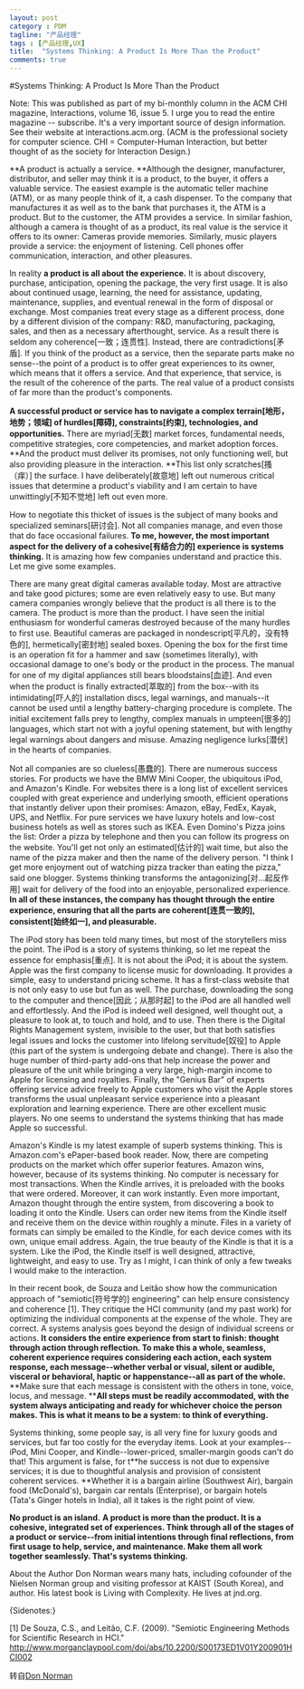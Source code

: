```yaml
---
layout: post
category : PDM
tagline: "产品经理"
tags : [产品经理,UX]
title:  "Systems Thinking: A Product Is More Than the Product"
comments: true
---	
```


#Systems Thinking: A Product Is More Than the Product

Note: This was published as part of my bi-monthly column in the ACM CHI magazine, Interactions, volume 16, issue 5. I urge you to read the entire magazine -- subscribe. It's a very important source of design information. See their website at interactions.acm.org. (ACM is the professional society for computer science. CHI = Computer-Human Interaction, but better thought of as the society for Interaction Design.)

**A product is actually a service. **Although the designer, manufacturer, distributor, and seller may think it is a product, to the buyer, it offers a valuable service. The easiest example is the automatic teller machine (ATM), or as many people think of it, a cash dispenser. To the company that manufactures it as well as to the bank that purchases it, the ATM is a product. But to the customer, the ATM provides a service. In similar fashion, although a camera is thought of as a product, its real value is the service it offers to its owner: Cameras provide memories. Similarly, music players provide a service: the enjoyment of listening. Cell phones offer communication, interaction, and other pleasures.
 
In reality **a product is all about the experience.** It is about discovery, purchase, anticipation, opening the package, the very first usage. It is also about continued usage, learning, the need for assistance, updating, maintenance, supplies, and eventual renewal in the form of disposal or exchange. Most companies treat every stage as a different process, done by a different division of the company: R&D, manufacturing, packaging, sales, and then as a necessary afterthought, service. As a result there is seldom any coherence[一致；连贯性]. Instead, there are contradictions[矛盾]. If you think of the product as a service, then the separate parts make no sense--the point of a product is to offer great experiences to its owner, which means that it offers a service. And that experience, that service, is the result of the coherence of the parts. The real value of a product consists of far more than the product's components.
 
**A successful product or service has to navigate a complex terrain[地形，地势；领域] of hurdles[障碍], constraints[约束], technologies, and opportunities.** There are myriad[无数] market forces, fundamental needs, competitive strategies, core competencies, and market adoption forces. **And the product must deliver its promises, not only functioning well, but also providing pleasure in the interaction. **This list only scratches[搔（痒）] the surface. I have deliberately[故意地] left out numerous critical issues that determine a product's viability and I am certain to have unwittingly[不知不觉地] left out even more.
 
How to negotiate this thicket of issues is the subject of many books and specialized seminars[研讨会]. Not all companies manage, and even those that do face occasional failures. **To me, however, the most important aspect for the delivery of a cohesive[有结合力的] experience is systems thinking.** It is amazing how few companies understand and practice this. Let me give some examples.
 
There are many great digital cameras available today. Most are attractive and take good pictures; some are even relatively easy to use. But many camera companies wrongly believe that the product is all there is to the camera. The product is more than the product. I have seen the initial enthusiasm for wonderful cameras destroyed because of the many hurdles to first use. Beautiful cameras are packaged in nondescript[平凡的，没有特色的], hermetically[密封地] sealed boxes. Opening the box for the first time is an operation fit for a hammer and saw (sometimes literally), with occasional damage to one's body or the product in the process. The manual for one of my digital appliances still bears bloodstains[血迹]. And even when the product is finally extracted[萃取的] from the box--with its intimidating[吓人的] installation discs, legal warnings, and manuals--it cannot be used until a lengthy battery-charging procedure is complete. The initial excitement falls prey to lengthy, complex manuals in umpteen[很多的] languages, which start not with a joyful opening statement, but with lengthy legal warnings about dangers and misuse. Amazing negligence lurks[潜伏] in the hearts of companies.
 
Not all companies are so clueless[愚蠢的]. There are numerous success stories. For products we have the BMW Mini Cooper, the ubiquitous iPod, and Amazon's Kindle. For websites there is a long list of excellent services coupled with great experience and underlying smooth, efficient operations that instantly deliver upon their promises: Amazon, eBay, FedEx, Kayak, UPS, and Netflix. For pure services we have luxury hotels and low-cost business hotels as well as stores such as IKEA. Even Domino's Pizza joins the list: Order a pizza by telephone and then you can follow its progress on the website. You'll get not only an estimated[估计的] wait time, but also the name of the pizza maker and then the name of the delivery person. "I think I get more enjoyment out of watching pizza tracker than eating the pizza," said one blogger. Systems thinking transforms the antagonizing[对…起反作用] wait for delivery of the food into an enjoyable, personalized experience. **In all of these instances, the company has thought through the entire experience, ensuring that all the parts are coherent[连贯一致的], consistent[始终如一], and pleasurable.**
 
The iPod story has been told many times, but most of the storytellers miss the point. The iPod is a story of systems thinking, so let me repeat the essence for emphasis[重点]. It is not about the iPod; it is about the system. Apple was the first company to license music for downloading. It provides a simple, easy to understand pricing scheme. It has a first-class website that is not only easy to use but fun as well. The purchase, downloading the song to the computer and thence[因此；从那时起] to the iPod are all handled well and effortlessly. And the iPod is indeed well designed, well thought out, a pleasure to look at, to touch and hold, and to use. Then there is the Digital Rights Management system, invisible to the user, but that both satisfies legal issues and locks the customer into lifelong servitude[奴役] to Apple (this part of the system is undergoing debate and change). There is also the huge number of third-party add-ons that help increase the power and pleasure of the unit while bringing a very large, high-margin income to Apple for licensing and royalties. Finally, the "Genius Bar" of experts offering service advice freely to Apple customers who visit the Apple stores transforms the usual unpleasant service experience into a pleasant exploration and learning experience. There are other excellent music players. No one seems to understand the systems thinking that has made Apple so successful.
 
Amazon's Kindle is my latest example of superb systems thinking. This is Amazon.com's ePaper-based book reader. Now, there are competing products on the market which offer superior features. Amazon wins, however, because of its systems thinking. No computer is necessary for most transactions. When the Kindle arrives, it is preloaded with the books that were ordered. Moreover, it can work instantly. Even more important, Amazon thought through the entire system, from discovering a book to loading it onto the Kindle. Users can order new items from the Kindle itself and receive them on the device within roughly a minute. Files in a variety of formats can simply be emailed to the Kindle, for each device comes with its own, unique email address. Again, the true beauty of the Kindle is that it is a system. Like the iPod, the Kindle itself is well designed, attractive, lightweight, and easy to use. Try as I might, I can think of only a few tweaks I would make to the interaction.
 
In their recent book, de Souza and Leitão show how the communication approach of "semiotic[符号学的] engineering" can help ensure consistency and coherence [1]. They critique the HCI community (and my past work) for optimizing the individual components at the expense of the whole. They are correct. A systems analysis goes beyond the design of individual screens or actions. **It considers the entire experience from start to finish: thought through action through reflection. To make this a whole, seamless, coherent experience requires considering each action, each system response, each message--whether verbal or visual, silent or audible, visceral or behavioral, haptic or happenstance--all as part of the whole.** **Make sure that each message is consistent with the others in tone, voice, locus, and message. ****All steps must be readily accommodated, with the system always anticipating and ready for whichever choice the person makes. This is what it means to be a system: to think of everything.**
 
Systems thinking, some people say, is all very fine for luxury goods and services, but far too costly for the everyday items. Look at your examples--iPod, Mini Cooper, and Kindle--lower-priced, smaller-margin goods can't do that! This argument is false, for t**he success is not due to expensive services; it is due to thoughtful analysis and provision of consistent coherent services. **Whether it is a bargain airline (Southwest Air), bargain food (McDonald's), bargain car rentals (Enterprise), or bargain hotels (Tata's Ginger hotels in India), all it takes is the right point of view.
 
**No product is an island.** **A product is more than the product. It is a cohesive, integrated set of experiences. Think through all of the stages of a product or service--from initial intentions through final reflections, from first usage to help, service, and maintenance. Make them all work together seamlessly. That's systems thinking.**
 
 
About the Author
Don Norman wears many hats, including cofounder of the Nielsen Norman group and visiting professor at KAIST (South Korea), and author. His latest book is Living with Complexity. He lives at jnd.org.
 
 
{Sidenotes:}

[1] De Souza, C.S., and Leitão, C.F. (2009). "Semiotic Engineering Methods for Scientific Research in HCI." http://www.morganclaypool.com/doi/abs/10.2200/S00173ED1V01Y200901HCI002


转自[Don Norman](http://www.jnd.org/dn.mss/systems_thinking_a_.html)